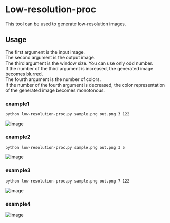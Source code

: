 # Low-resolution-proc
This tool can be used to generate low-resolution images.
## Usage
The first argument is the input image.\
The second argument is the output image.\
The third argument is the window size. You can use only odd number.\
If the number of the third argument is increased, the generated image becomes blurred.\
The fourth argument is the number of colors.\
If the number of the fourth argument is decreased, the color representation of the generated image becomes monotonous.

### example1 
```python low-resolution-proc.py sample.png out.png 3 122```

![image](https://user-images.githubusercontent.com/55880071/187933165-84ad6721-fbce-4e35-98ba-b90df5a74fc9.png)

### example2 
```python low-resolution-proc.py sample.png out.png 3 5```

![image](https://user-images.githubusercontent.com/55880071/187934007-7f6a2a6e-53bb-40ef-a279-f7e816459054.png)


### example3 
```python low-resolution-proc.py sample.png out.png 7 122```

![image](https://user-images.githubusercontent.com/55880071/187933751-b7370e3f-da2e-4168-b05b-a1aee5b79c18.png)

### example4
![image](https://user-images.githubusercontent.com/55880071/189097846-1e40533b-6701-432e-92e3-d447ab0d9aaf.png)
